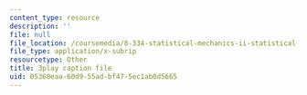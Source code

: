 ```yaml
---
content_type: resource
description: ''
file: null
file_location: /coursemedia/8-334-statistical-mechanics-ii-statistical-physics-of-fields-spring-2014/05360eaa60d955adbf475ec1ab0d5665_2MaQKFHqYBw.vtt
file_type: application/x-subrip
resourcetype: Other
title: 3play caption file
uid: 05360eaa-60d9-55ad-bf47-5ec1ab0d5665
---
```

